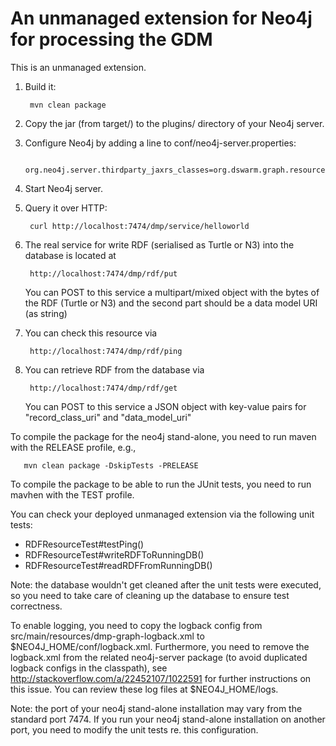 An unmanaged extension for Neo4j for processing the GDM
=======================================================

This is an unmanaged extension. 

1. Build it: 

        mvn clean package

2. Copy the jar (from target/) to the plugins/ directory of your Neo4j server.

3. Configure Neo4j by adding a line to conf/neo4j-server.properties:

        org.neo4j.server.thirdparty_jaxrs_classes=org.dswarm.graph.resources=/graph

4. Start Neo4j server.

5. Query it over HTTP:

        curl http://localhost:7474/dmp/service/helloworld

6. The real service for write RDF (serialised as Turtle or N3) into the database is located at

        http://localhost:7474/dmp/rdf/put

   You can POST to this service a multipart/mixed object with the bytes of the RDF (Turtle or N3) and the second part should be a data model URI (as string)

7. You can check this resource via

        http://localhost:7474/dmp/rdf/ping

8. You can retrieve RDF from the database via

        http://localhost:7474/dmp/rdf/get
 
   You can POST to this service a JSON object with key-value pairs for "record_class_uri" and "data_model_uri"

To compile the package for the neo4j stand-alone, you need to run maven with the RELEASE profile, e.g.,

       mvn clean package -DskipTests -PRELEASE

To compile the package to be able to run the JUnit tests, you need to run mavhen with the TEST profile.

You can check your deployed unmanaged extension via the following unit tests: 

 - RDFResourceTest#testPing()
 - RDFResourceTest#writeRDFToRunningDB()
 - RDFResourceTest#readRDFFromRunningDB()

Note: the database wouldn't get cleaned after the unit tests were executed, so you need to take care of cleaning up the database to ensure test correctness.

To enable logging, you need to copy the logback config from src/main/resources/dmp-graph-logback.xml to $NEO4J_HOME/conf/logback.xml. Furthermore, you need to remove the logback.xml from the related neo4j-server package (to avoid duplicated logback configs in the classpath), see http://stackoverflow.com/a/22452107/1022591 for further instructions on this issue. You can review these log files at $NEO4J_HOME/logs.

Note: the port of your neo4j stand-alone installation may vary from the standard port 7474. If you run your neo4j stand-alone installation on another port, you need to modify the unit tests re. this configuration.

